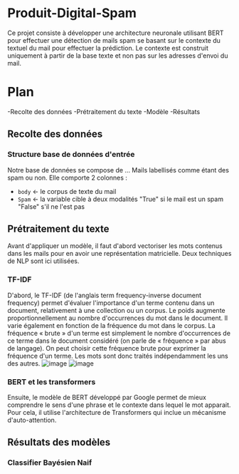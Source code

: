# Produit-Digital-Spam

Ce projet consiste à développer une architecture neuronale  utilisant BERT pour effectuer une détection de mails spam se basant sur le contexte du textuel du mail pour effectuer la prédiction. Le contexte est construit uniquement à partir de la base texte et non pas sur les adresses d'envoi du mail.
# Plan 
-Recolte des données
-Prétraitement du texte
-Modèle
-Résultats
## Recolte des données 
### Structure base de données d'entrée
Notre base de données se compose de ... Mails labellisés comme étant des spam ou non. Elle comporte 2 colonnes : 
- `body` <- le corpus de texte du mail 
- `Spam` <- la variable cible à deux modalités "True" si le mail est un spam "False" s'il ne l'est pas

## Prétraitement du texte 
Avant d'appliquer un modèle, il faut d'abord vectoriser les mots contenus dans les mails pour en avoir une représentation matricielle. 
Deux techniques de NLP sont ici utilisées. 
### TF-IDF
D'abord, le TF-IDF (de l'anglais term frequency-inverse document frequency) permet d'évaluer l'importance d'un terme contenu dans un document, relativement à une collection ou un corpus. Le poids augmente proportionnellement au nombre d'occurrences du mot dans le document. Il varie également en fonction de la fréquence du mot dans le corpus.
La fréquence « brute » d'un terme est simplement le nombre d'occurrences de ce terme dans le document considéré (on parle de « fréquence » par abus de langage). On peut choisir cette fréquence brute pour exprimer la fréquence d'un terme.
Les mots sont donc traités indépendamment les uns des autres. 
![image](https://user-images.githubusercontent.com/114995738/205308416-2b42c111-b4b5-46e5-b1df-ee20fbf2dabc.png)
![image](https://user-images.githubusercontent.com/114995738/205308464-6c9f02ac-79f6-44df-aa5d-92bc8deb6834.png)


### BERT et les transformers
Ensuite, le modèle de BERT développé par Google permet de mieux comprendre le sens d'une phrase et le contexte dans lequel le mot apparait. Pour cela, il utilise l'architecture de Transformers qui inclue un mécanisme d'auto-attention. 

## Résultats des modèles 
### Classifier Bayésien Naif

